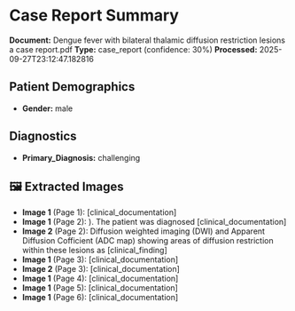 # Case Report Summary

**Document:** Dengue fever with bilateral thalamic diffusion restriction lesions a case report.pdf
**Type:** case_report (confidence: 30%)
**Processed:** 2025-09-27T23:12:47.182816

## Patient Demographics
- **Gender:** male

## Diagnostics
- **Primary_Diagnosis:** challenging


## 🖼️ Extracted Images

- **Image 1** (Page 1):  [clinical_documentation]
- **Image 1** (Page 2): ). The patient was diagnosed [clinical_documentation]
- **Image 2** (Page 2): Diffusion weighted imaging (DWI) and Apparent Diffusion Cofficient (ADC map) showing areas of diffusion restriction within these lesions as [clinical_finding]
- **Image 1** (Page 3):  [clinical_documentation]
- **Image 2** (Page 3):  [clinical_documentation]
- **Image 1** (Page 4):  [clinical_documentation]
- **Image 1** (Page 5):  [clinical_documentation]
- **Image 1** (Page 6):  [clinical_documentation]
